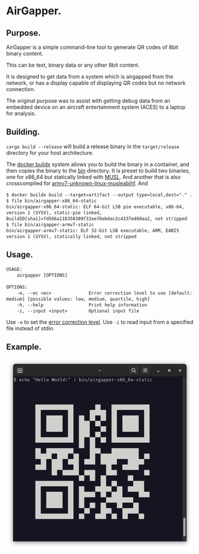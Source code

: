 # AirGapper.

## Purpose.

AirGapper is a simple command-line tool to generate QR codes of 8bit binary content.

This can be text, binary data or any other 8bit content.

It is designed to get data from a system which is airgapped from the network, or has a display capable of displaying QR codes but no network connection.

The original purpose was to assist with getting debug data from an embedded device on an aircraft entertainment system (ACES) to a laptop for analysis.

## Building.

`cargo build --release` will build a release binary in the `target/release` directory for your host architecture.

The [docker buildx](https://docs.docker.com/reference/cli/docker/buildx/) system allows you to build the binary in a container, and then copies the binary to the [bin](bin) directory.
It is preset to build two binaries, one for x86_64 but statically linked with [MUSL](https://www.musl-libc.org/).
And another that is also crosscompiled for [armv7-unknown-linux-musleabihf](https://en.wikipedia.org/wiki/ARM7). And 

```
$ docker buildx build --target=artifact --output type=local,dest="." .
$ file bin/airgapper-x86_64-static 
bin/airgapper-x86_64-static: ELF 64-bit LSB pie executable, x86-64, version 1 (SYSV), static-pie linked, BuildID[sha1]=fd566a118358309f33ae76ebdac2c4337e460aa2, not stripped
$ file bin/airgapper-armv7-static 
bin/airgapper-armv7-static: ELF 32-bit LSB executable, ARM, EABI5 version 1 (SYSV), statically linked, not stripped
```

## Usage.

```
USAGE:
    airgapper [OPTIONS]

OPTIONS:
    -e, --ec <ec>              Error correction level to use [default: medium] [possible values: low, medium, quartile, high]
    -h, --help                 Print help information
    -i, --input <input>        Optional input file
```

Use `-e` to set the [error correction level](https://www.qrcode.com/en/about/error_correction.html).
Use `-i` to read input from a specified file instead of stdin.

## Example.

![A screenshotted example](docs/example.png)
